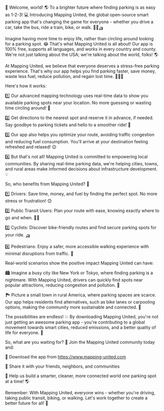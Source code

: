 🚀 Welcome, world! 🌎 To a brighter future where finding parking is as easy as 1-2-3! 💻 Introducing Mapping United, the global open-source smart parking app that's changing the game for everyone - whether you drive a car, take the bus, ride a train, bike, or walk. 🚌🚂🛺️

Imagine having more time to enjoy life, rather than circling around looking for a parking spot. 😂 That's what Mapping United is all about! Our app is 100% free, supports all languages, and works in every country and county. We're not just talking about the USA; we're talking about the world, folks! 🌎

At Mapping United, we believe that everyone deserves a stress-free parking experience. That's why our app helps you find parking faster, save money, waste less fuel, reduce pollution, and regain lost time. 💸🚗💨

Here's how it works:

1️⃣ Our advanced mapping technology uses real-time data to show you available parking spots near your location. No more guessing or wasting time circling around! 📍

2️⃣ Get directions to the nearest spot and reserve it in advance, if needed. Say goodbye to parking tickets and hello to a smoother ride! 🚨

3️⃣ Our app also helps you optimize your route, avoiding traffic congestion and reducing fuel consumption. You'll arrive at your destination feeling refreshed and relaxed! 😌

4️⃣ But that's not all! Mapping United is committed to empowering local communities. By sharing real-time parking data, we're helping cities, towns, and rural areas make informed decisions about infrastructure development. 💡

So, who benefits from Mapping United? 🤔

1️⃣ Drivers: Save time, money, and fuel by finding the perfect spot. No more stress or frustration! 😊

2️⃣ Public Transit Users: Plan your route with ease, knowing exactly where to go and when. 🚌🚂

3️⃣ Cyclists: Discover bike-friendly routes and find secure parking spots for your ride. 🛺️

4️⃣ Pedestrians: Enjoy a safer, more accessible walking experience with minimal disruptions from traffic. 👣

Real-world scenarios show the positive impact Mapping United can have:

🏙️ Imagine a busy city like New York or Tokyo, where finding parking is a nightmare. With Mapping United, drivers can quickly find spots near popular attractions, reducing congestion and pollution. 🌆

🏞️ Picture a small town in rural America, where parking spaces are scarce. Our app helps residents find alternatives, such as bike lanes or carpooling options, making the community more sustainable and connected. 🌻

The possibilities are endless! 💥 By downloading Mapping United, you're not just getting an awesome parking app - you're contributing to a global movement towards smart cities, reduced emissions, and a better quality of life for everyone. 🌟

So, what are you waiting for? 🎉 Join the Mapping United community today and:

📲 Download the app from https://www.mapping-united.com

💬 Share it with your friends, neighbors, and communities

🤝 Help us build a smarter, cleaner, more connected world one parking spot at a time! 🌎

Remember: With Mapping United, everyone wins - whether you're driving, taking public transit, biking, or walking. Let's work together to create a better future for all! 💪